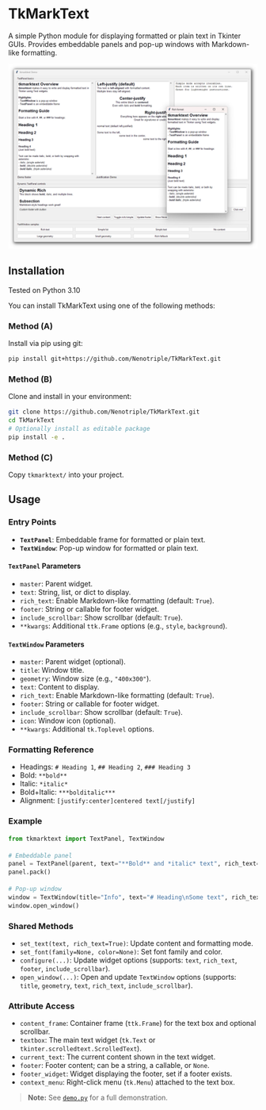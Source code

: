 # TkMarkText

A simple Python module for displaying formatted or plain text in Tkinter GUIs.
Provides embeddable panels and pop-up windows with Markdown-like formatting.

![Cover Image](img/tkmarktext_v1_demo_preview.png)

## Installation

Tested on Python 3.10

You can install TkMarkText using one of the following methods:

### Method (A)

Install via pip using git:

```sh
pip install git+https://github.com/Nenotriple/TkMarkText.git
```

### Method (B)

Clone and install in your environment:

```sh
git clone https://github.com/Nenotriple/TkMarkText.git
cd TkMarkText
# Optionally install as editable package
pip install -e .
```

### Method (C)

Copy `tkmarktext/` into your project.

## Usage

### Entry Points

- **`TextPanel`**: Embeddable frame for formatted or plain text.
- **`TextWindow`**: Pop-up window for formatted or plain text.

#### `TextPanel` Parameters

- `master`: Parent widget.
- `text`: String, list, or dict to display.
- `rich_text`: Enable Markdown-like formatting (default: `True`).
- `footer`: String or callable for footer widget.
- `include_scrollbar`: Show scrollbar (default: `True`).
- `**kwargs`: Additional `ttk.Frame` options (e.g., `style`, `background`).

#### `TextWindow` Parameters

- `master`: Parent widget (optional).
- `title`: Window title.
- `geometry`: Window size (e.g., `"400x300"`).
- `text`: Content to display.
- `rich_text`: Enable Markdown-like formatting (default: `True`).
- `footer`: String or callable for footer widget.
- `include_scrollbar`: Show scrollbar (default: `True`).
- `icon`: Window icon (optional).
- `**kwargs`: Additional `tk.Toplevel` options.

### Formatting Reference

- Headings: `# Heading 1`, `## Heading 2`, `### Heading 3`
- Bold: `**bold**`
- Italic: `*italic*`
- Bold+Italic: `***bolditalic***`
- Alignment: `[justify:center]centered text[/justify]`

### Example

```python
from tkmarktext import TextPanel, TextWindow

# Embeddable panel
panel = TextPanel(parent, text="**Bold** and *italic* text", rich_text=True)
panel.pack()

# Pop-up window
window = TextWindow(title="Info", text="# Heading\nSome text", rich_text=True)
window.open_window()
```

### Shared Methods

- `set_text(text, rich_text=True)`: Update content and formatting mode.
- `set_font(family=None, color=None)`: Set font family and color.
- `configure(...)`: Update widget options (supports: `text`, `rich_text`, `footer`, `include_scrollbar`).
- `open_window(...)`: Open and update `TextWindow` options (supports: `title`, `geometry`, `text`, `rich_text`, `include_scrollbar`).

### Attribute Access

- `content_frame`: Container frame (`ttk.Frame`) for the text box and optional scrollbar.
- `textbox`: The main text widget (`tk.Text` or `tkinter.scrolledtext.ScrolledText`).
- `current_text`: The current content shown in the text widget.
- `footer`: Footer content; can be a string, a callable, or `None`.
- `footer_widget`: Widget displaying the footer, set if a footer exists.
- `context_menu`: Right-click menu (`tk.Menu`) attached to the text box.

> **Note:** See [`demo.py`](demo.py) for a full demonstration.
